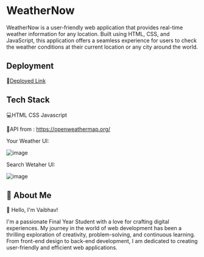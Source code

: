 
# WeatherNow 

WeatherNow is a user-friendly web application that provides real-time weather information for any location. Built using HTML, CSS, and JavaScript, this application offers a seamless experience for users to check the weather conditions at their current location or any city around the world.


## Deployment

🚀[Deployed Link](https://weathernow1.vercel.app/)



## Tech Stack

💻HTML CSS Javascript

🚀API from : https://openweathermap.org/







Your Weather UI:

![image](https://github.com/vaibhavdudhal/WeatherNow/blob/main/wetaher%20app/Images/ui1.png?raw=true)

Search Wetaher UI:

![image](https://github.com/vaibhavdudhal/WeatherNow/blob/main/wetaher%20app/Images/ui2.png?raw=true)




## 🚀 About Me

👋 Hello, I'm Vaibhav!

I'm a passionate Final Year Student with a love for crafting digital experiences. My journey in the world of web development has been a thrilling exploration of creativity, problem-solving, and continuous learning. From front-end design to back-end development, I am dedicated to creating user-friendly and efficient web applications.


